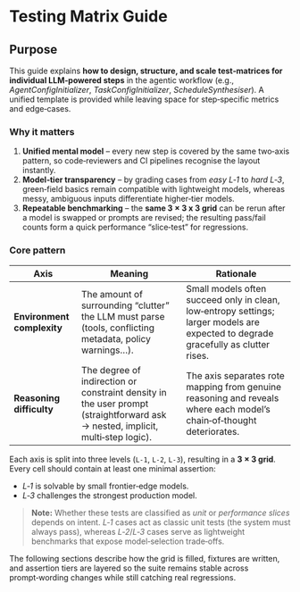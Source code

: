 # Testing Matrix Guide

## Purpose

This guide explains **how to design, structure, and scale test‑matrices for individual LLM‑powered steps** in the agentic workflow (e.g., *AgentConfigInitializer*, *TaskConfigInitializer*, *ScheduleSynthesiser*).  A unified template is provided while leaving space for step‑specific metrics and edge‑cases.

### Why it matters

1. **Unified mental model** – every new step is covered by the same two‑axis pattern, so code‑reviewers and CI pipelines recognise the layout instantly.
2. **Model‑tier transparency** – by grading cases from *easy L‑1* to *hard L‑3*, green‑field basics remain compatible with lightweight models, whereas messy, ambiguous inputs differentiate higher‑tier models.
3. **Repeatable benchmarking** – the **same 3 × 3 x 3 grid** can be rerun after a model is swapped or prompts are revised; the resulting pass/fail counts form a quick performance “slice‑test” for regressions.

### Core pattern

| Axis                       | Meaning                                                                                                                             | Rationale                                                                                                                          |
| -------------------------- | ----------------------------------------------------------------------------------------------------------------------------------- | ---------------------------------------------------------------------------------------------------------------------------------- |
| **Environment complexity** | The amount of surrounding “clutter” the LLM must parse (tools, conflicting metadata, policy warnings…).                             | Small models often succeed only in clean, low‑entropy settings; larger models are expected to degrade gracefully as clutter rises. |
| **Reasoning difficulty**   | The degree of indirection or constraint density in the user prompt (straightforward ask → nested, implicit, multi‑step logic).      | The axis separates rote mapping from genuine reasoning and reveals where each model’s chain‑of‑thought deteriorates.               |

Each axis is split into three levels (`L‑1`, `L‑2`, `L‑3`), resulting in a **3 × 3 grid**.  Every cell should contain at least one minimal assertion:

* *L‑1* is solvable by small frontier‑edge models.
* *L‑3* challenges the strongest production model.

> **Note:** Whether these tests are classified as *unit* or *performance slices* depends on intent.  *L‑1* cases act as classic unit tests (the system must always pass), whereas *L‑2*/*L‑3* cases serve as lightweight benchmarks that expose model‑selection trade‑offs.

The following sections describe how the grid is filled, fixtures are written, and assertion tiers are layered so the suite remains stable across prompt‑wording changes while still catching real regressions.
